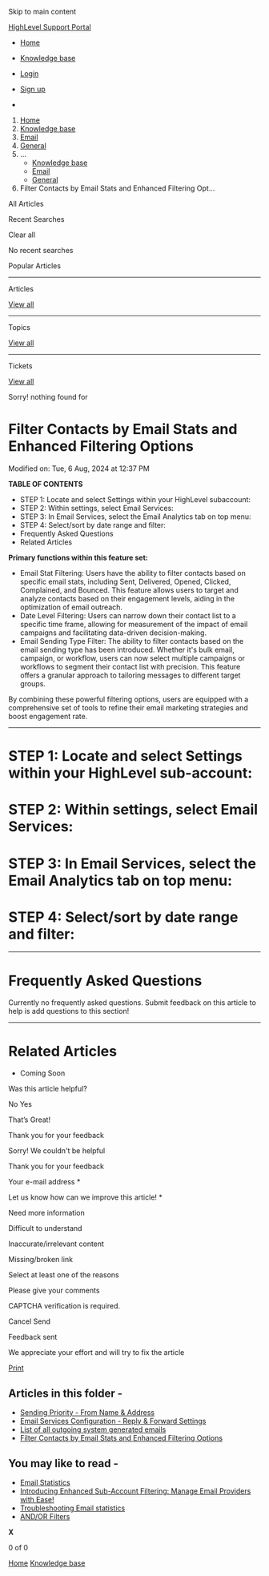 Skip to main content

[ HighLevel Support Portal ](https://help.gohighlevel.com)

  * [ Home ](/support/home)
  * [ Knowledge base ](/support/solutions)

  * [Login](/support/login)
  * [Sign up](/support/signup)
  * 

  1. [Home](/support/home)
  2. [Knowledge base](/support/solutions)
  3. [Email](/support/solutions/48000449563)
  4. [General](/support/solutions/folders/48000665901)
  5. ... 
     * [Knowledge base](/support/solutions)
     * [Email](/support/solutions/48000449563)
     * [General](/support/solutions/folders/48000665901)
  6. Filter Contacts by Email Stats and Enhanced Filtering Opt...

All  Articles 

Recent Searches

Clear all

No recent searches

Popular Articles

* * *

Articles

[View all](/support/search/solutions)

* * *

Topics

[View all](/support/search/topics)

* * *

Tickets

[View all](/support/search/tickets)

Sorry! nothing found for   

# Filter Contacts by Email Stats and Enhanced Filtering Options

Modified on: Tue, 6 Aug, 2024 at 12:37 PM

**TABLE OF CONTENTS**

  * STEP 1: Locate and select Settings within your HighLevel subaccount:
  * STEP 2: Within settings, select Email Services:
  * STEP 3: In Email Services, select the Email Analytics tab on top menu:
  * STEP 4: Select/sort by date range and filter:
  * Frequently Asked Questions
  * Related Articles

**Primary functions within this feature set:**

  * Email Stat Filtering: Users have the ability to filter contacts based on specific email stats, including Sent, Delivered, Opened, Clicked, Complained, and Bounced. This feature allows users to target and analyze contacts based on their engagement levels, aiding in the optimization of email outreach.
  * Date Level Filtering: Users can narrow down their contact list to a specific time frame, allowing for measurement of the impact of email campaigns and facilitating data-driven decision-making.
  * Email Sending Type Filter: The ability to filter contacts based on the email sending type has been introduced. Whether it's bulk email, campaign, or workflow, users can now select multiple campaigns or workflows to segment their contact list with precision. This feature offers a granular approach to tailoring messages to different target groups.

By combining these powerful filtering options, users are equipped with a comprehensive set of tools to refine their email marketing strategies and boost engagement rate.

* * *

# **STEP 1: Locate and select Settings within your HighLevel sub-account:**

# **STEP 2: Within settings, select Email Services:**

# **STEP 3: In Email Services, select the Email Analytics tab on top menu:**

# **STEP 4: Select/sort by date range and filter:**

* * *

# **Frequently Asked Questions**

Currently no frequently asked questions. Submit feedback on this article to help is add questions to this section!

* * *

# **Related Articles**

  * [](https://help.gohighlevel.com/en/support/solutions/articles/155000002369)Coming Soon

Was this article helpful?

No  Yes 

That’s Great!

Thank you for your feedback

Sorry! We couldn't be helpful

Thank you for your feedback

Your e-mail address *

Let us know how can we improve this article! *

Need more information 

Difficult to understand 

Inaccurate/irrelevant content 

Missing/broken link 

Select at least one of the reasons 

Please give your comments 

CAPTCHA verification is required. 

Cancel  Send 

Feedback sent

We appreciate your effort and will try to fix the article

[Print](javascript:print\(\))

## Articles in this folder -

  * [Sending Priority - From Name & Address](/support/solutions/articles/48000979925-sending-priority-from-name-address)
  * [Email Services Configuration - Reply & Forward Settings](/support/solutions/articles/48001155000-email-services-configuration-reply-forward-settings)
  * [List of all outgoing system generated emails](/support/solutions/articles/48001209235-list-of-all-outgoing-system-generated-emails)
  * [Filter Contacts by Email Stats and Enhanced Filtering Options](/support/solutions/articles/155000000330-filter-contacts-by-email-stats-and-enhanced-filtering-options)

## You may like to read -

  * [Email Statistics](/support/solutions/articles/48001215386-email-statistics)
  * [Introducing Enhanced Sub-Account Filtering: Manage Email Providers with Ease!](/support/solutions/articles/155000000331-introducing-enhanced-sub-account-filtering-manage-email-providers-with-ease-)
  * [Troubleshooting Email statistics](/support/solutions/articles/48001208601-troubleshooting-email-statistics)
  * [AND/OR Filters](/support/solutions/articles/155000001247-and-or-filters)

**X**

0 of 0 []()

[Home](/support/home) [Knowledge base](/support/solutions)

